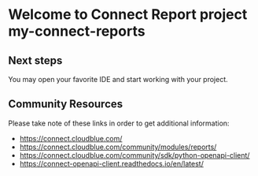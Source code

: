 # Welcome to Connect Report project my-connect-reports

## Next steps

You may open your favorite IDE and start working with your project.


## Community Resources

Please take note of these links in order to get additional information:

* https://connect.cloudblue.com/
* https://connect.cloudblue.com/community/modules/reports/
* https://connect.cloudblue.com/community/sdk/python-openapi-client/
* https://connect-openapi-client.readthedocs.io/en/latest/
